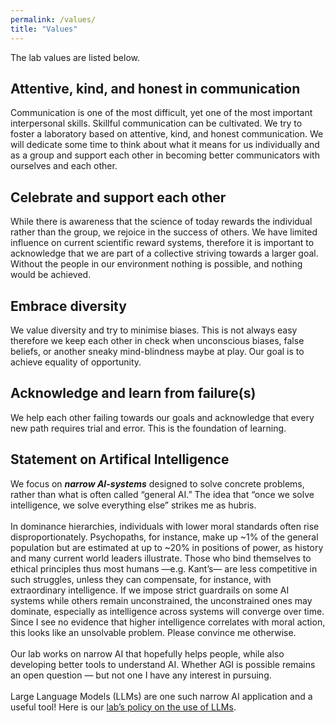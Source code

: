 ```yaml
---
permalink: /values/
title: "Values"
---
```


The lab values are listed below.

## Attentive, kind, and honest in communication

Communication is one of the most difficult, yet one of the most important interpersonal skills. Skillful communication can be cultivated. We try to foster a laboratory based on attentive, kind, and honest communication. We will dedicate some time to think about what it means for us individually and as a group and support each other in becoming better communicators with ourselves and each other.

## Celebrate and support each other 

While there is awareness that the science of today rewards the individual rather than the group, we rejoice in the success of others. We have limited influence on current scientific reward systems, therefore it is important to acknowledge that we are part of a collective striving towards a larger goal. Without the people in our environment nothing is possible, and nothing would be achieved.

## Embrace diversity

We value diversity and try to minimise biases. This is not always easy therefore we keep each other in check when unconscious biases, false beliefs, or another sneaky mind-blindness maybe at play. Our goal is to achieve equality of opportunity.

## Acknowledge and learn from failure(s)

We help each other failing towards our goals and acknowledge that every new path requires trial and error. This is the foundation of learning.

## Statement on Artifical Intelligence 

We focus on ***narrow AI-systems*** designed to solve concrete problems, rather than what is often called “general AI.” The idea that “once we solve intelligence, we solve everything else” strikes me as hubris.
<br>
<br>
In dominance hierarchies, individuals with lower moral standards often rise disproportionately. Psychopaths, for instance, make up ~1% of the general population but are estimated at up to ~20% in positions of power, as history and many current world leaders illustrate. Those who bind themselves to ethical principles thus most humans —e.g. Kant’s— are less competitive in such struggles, unless they can compensate, for instance, with extraordinary intelligence. If we impose strict guardrails on some AI systems while others remain unconstrained, the unconstrained ones may dominate, especially as intelligence across systems will converge over time. Since I see no evidence that higher intelligence correlates with moral action, this looks like an unsolvable problem. Please convince me otherwise.
<br>
<br>
Our lab works on narrow AI that hopefully helps people, while also developing better tools to understand AI. Whether AGI is possible remains an open question — but not one I have any interest in pursuing.
<br>
<br>
Large Language Models (LLMs) are one such narrow AI application and a useful tool! Here is our [lab’s policy on the use of LLMs](https://mhm-lab.github.io/use_LLMs/).
